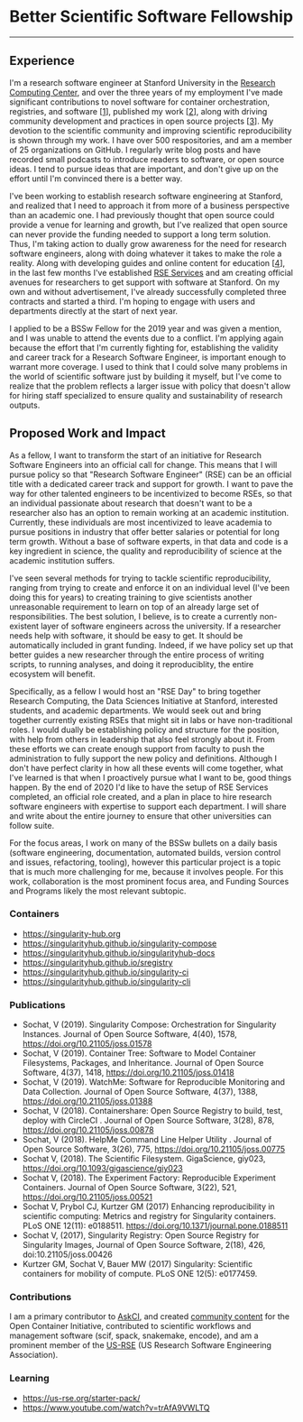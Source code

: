 # Better Scientific Software Fellowship

------------------------------------------------------------

## Experience

I'm a research software engineer at Stanford University in the [Research Computing Center](https://srcc.stanford.edu/), and over the three years of my employment I've made significant contributions to novel software for container orchestration, registries, and software [[1](#containers)], published my work [[2](#publications)], along with driving community development and practices in open source projects [[3](#contributions)]. My devotion to the scientific community and improving scientific reproducibility is shown through my work. I have over 500 respositories, and am a member of 25 organizations on GitHub. I regularly write blog posts and have recorded small podcasts to introduce readers to software, or open source ideas. I tend to pursue ideas that are important, and don't give up on the effort until I'm convinced there is a better way.

I've been working to establish research software engineering at Stanford, and realized that I need to approach it from more of a business perspective than an academic one. I had previously thought that open source could provide a venue for learning and growth, but I've realized that open source can never provide the funding needed to support a long term solution. Thus, I'm taking action to dually grow awareness for the need for research software engineers, along with doing whatever it takes to make the role a reality. Along with developing guides and online content for education [[4](#learning)], 
in the last few months I've established [RSE Services](https://stanford-rc.github.io/rse-services/) and am creating official avenues for researchers to get support with software at Stanford. On my own and without advertisement, I've already successfully completed three contracts and started a third. I'm hoping to engage with users and departments directly at the start of next year.

I applied to be a BSSw Fellow for the 2019 year and was given a mention, and I was unable to attend the events due to a conflict. I'm applying again because the effort that I'm currently fighting for, establishing the validity and career track for a Research Software Engineer, is important enough to warrant more coverage. I used to think that I could solve many problems in the world of scientific software just by building it myself, but I've come to realize that the problem reflects a larger issue with policy that doesn't allow for hiring staff specialized to ensure quality and sustainability of research outputs.

## Proposed Work and Impact

As a fellow, I want to transform the start of an initiative for Research Software Engineers into an official call for change. This means that I will pursue policy so that "Research Software Engineer" (RSE) can be an official title with a dedicated career track and support for growth. I want to pave the way for other talented engineers to be incentivized to become RSEs, so that an individual passionate about research that doesn't want to be a researcher also has an option to remain working at an academic institution. Currently, these individuals are most incentivized to leave academia to pursue positions in industry that offer better salaries or potential for long term growth. Without a base of software experts, in that data and code is a key ingredient in science, the quality and reproducibility of science at the academic institution suffers.

I've seen several methods for trying to tackle scientific reproducibility, ranging from trying to create and enforce it on an individual level (I've been doing this for years) to creating training to give scientists another unreasonable requirement to learn on top of an already large set of responsibilities. The best solution, I believe, is to create a currently non-existent layer of software engineers across the university. If a researcher needs help with software, it should be easy to get. It should be automatically included in grant funding. Indeed, if we have policy set up that better guides a new researcher through the entire process of writing scripts, to running analyses, and doing it reproduciblity, the entire ecosystem will benefit.

Specifically, as a fellow I would host an "RSE Day" to bring together Research Computing, the Data Sciences Initiative at Stanford, interested students, and academic departments. We would seek out and bring together currently existing RSEs that might sit in labs or have non-traditional roles. I would dually be establishing policy and structure for the position, with help from others in leadership that also feel strongly about it. From these efforts we can create enough support from faculty to push the administration to fully support the new policy and definitions. Although I don't have perfect clarity in how all these events will come together, what I've learned is that when I proactively pursue what I want to be, good things happen. By the end of 2020 I'd like to have the setup of RSE Services completed, an official role created, and a plan in place to hire research software engineers with expertise to support each department. I will share and write about the entire journey to ensure that other universities can follow suite.

For the focus areas, I work on many of the BSSw bullets on a daily basis (software engineering, documentation, automated builds, version control and issues, refactoring, tooling), however this particular project is a topic that is much more challenging for me, because it involves people. For this work, collaboration is the most prominent focus area, and Funding Sources and Programs likely the most relevant subtopic.

### Containers

 - https://singularity-hub.org
 - https://singularityhub.github.io/singularity-compose
 - https://singularityhub.github.io/singularityhub-docs
 - https://singularityhub.github.io/sregistry
 - https://singularityhub.github.io/singularity-ci
 - https://singularityhub.github.io/singularity-cli

### Publications

 - Sochat, V (2019). Singularity Compose: Orchestration for Singularity Instances. Journal of Open Source Software, 4(40), 1578, https://doi.org/10.21105/joss.01578
 - Sochat, V (2019). Container Tree: Software to Model Container Filesystems, Packages, and Inheritance. Journal of Open Source Software, 4(37), 1418, https://doi.org/10.21105/joss.01418
 - Sochat, V (2019). WatchMe: Software for Reproducible Monitoring and Data Collection. Journal of Open Source Software, 4(37), 1388, https://doi.org/10.21105/joss.01388
 - Sochat, V (2018). Containershare: Open Source Registry to build, test, deploy with CircleCI . Journal of Open Source Software, 3(28), 878, https://doi.org/10.21105/joss.00878
 - Sochat, V (2018). HelpMe Command Line Helper Utility . Journal of Open Source Software, 3(26), 775, https://doi.org/10.21105/joss.00775
 - Sochat V, (2018). The Scientific Filesystem. GigaScience, giy023, https://doi.org/10.1093/gigascience/giy023
 - Sochat V, (2018). The Experiment Factory: Reproducible Experiment Containers. Journal of Open Source Software, 3(22), 521, https://doi.org/10.21105/joss.00521
 - Sochat V, Prybol CJ, Kurtzer GM (2017) Enhancing reproducibility in scientific computing: Metrics and registry for Singularity containers. PLoS ONE 12(11): e0188511. https://doi.org/10.1371/journal.pone.0188511
 - Sochat V, (2017), Singularity Registry: Open Source Registry for Singularity Images, Journal of Open Source Software, 2(18), 426, doi:10.21105/joss.00426
 - Kurtzer GM, Sochat V, Bauer MW (2017) Singularity: Scientific containers for mobility of compute. PLoS ONE 12(5): e0177459.

### Contributions

I am a primary contributor to [AskCI](http://ask.cyberinfrastructure.org), and created [community content](https://www.opencontainers.org/blog/2019/04/05/open-container-initiative-explained-with-dolls) for the Open Container Initiative, contributed to scientific workflows and management software (scif, spack, snakemake, encode), and am a prominent member of the [US-RSE](https://www.github.com/usrse) (US Research Software Engineering Association).

### Learning

 - https://us-rse.org/starter-pack/
 - https://www.youtube.com/watch?v=trAfA9VWLTQ
